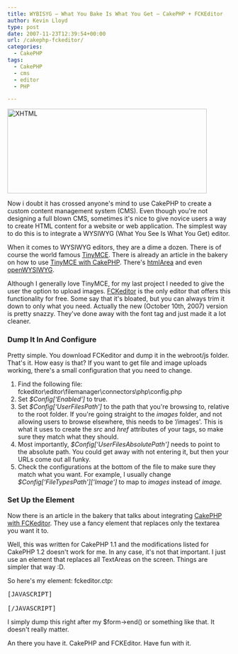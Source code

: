 ```yaml
---
title: WYBISYG – What You Bake Is What You Get – CakePHP + FCKEditor
author: Kevin Lloyd
type: post
date: 2007-11-23T12:39:54+00:00
url: /cakephp-fckeditor/
categories:
  - CakePHP
tags:
  - CakePHP
  - cms
  - editor
  - PHP

---
```

<img src="/wp-content/uploads/xhtml.jpg" alt="XHTML" class="imageframe" height="191" width="450" />

Now i doubt it has crossed anyone's mind to use CakePHP to create a custom content management system (CMS). Even though you're not designing a full blown CMS, sometimes it's nice to give novice users a way to create HTML content for a website or web application. The simplest way to do this is to integrate a WYSIWYG (What You See Is What You Get) editor.

When it comes to WYSIWYG editors, they are a dime a dozen. There is of course the world famous [TinyMCE][1]. There is already an article in the bakery on how to use [TinyMCE with CakePHP][2]. There's [htmlArea][3] and even [openWYSIWYG][4].

Although I generally love TinyMCE, for my last project I needed to give the user the option to upload images. [FCKeditor][5] is the only editor that offers this functionality for free. Some say that it's bloated, but you can always trim it down to only what you need. Actually the new (October 10th, 2007) version is pretty snazzy. They've done away with the font tag and just made it a lot cleaner.

### Dump It In And Configure

Pretty simple. You download FCKeditor and dump it in the webroot/js folder. That's it. How easy is that? If you want to get file and image uploads working, there's a small configuration that you need to change.

  1. Find the following file: fckeditor\editor\filemanager\connectors\php\config.php
  2. Set _$Config[&#8216;Enabled']_ to true.
  3. Set _$Config[&#8216;UserFilesPath']_ to the path that you're browsing to, relative to the root folder. If you're going straight to the _images_ folder, and not allowing users to browse elsewhere, this needs to be &#8216;/images'. This is what it uses to create the _src_ and _href_ attributes of your tags, so make sure they match what they should.
  4. Most importantly, _$Config[&#8216;UserFilesAbsolutePath']_ needs to point to the absolute path. You could get away with not entering it, but then your URLs come out all funky.
  5. Check the configurations at the bottom of the file to make sure they match what you want. For example, I usually change _$Config\[&#8216;FileTypesPath'\]\[&#8216;Image'\]_ to map to _images_ instead of _image._

### Set Up the Element

Now there is an article in the bakery that talks about integrating [CakePHP with FCKeditor][6]. They use a fancy element that replaces only the textarea you want it to.

Well, this was written for CakePHP 1.1 and the modifications listed for CakePHP 1.2 doesn't work for me. In any case, it's not that important. I just use an element that replaces all TextAreas on the screen. Things are simpler that way :D.

So here's my element: fckeditor.ctp:

<pre>[JAVASCRIPT]

[/JAVASCRIPT]</pre>

I simply dump this right after my $form->end() or something like that. It doesn't really matter.

An there you have it. CakePHP and FCKEditor. Have fun with it.

 [1]: http://tinymce.moxiecode.com/
 [2]: http://bakery.cakephp.org/articles/view/using-tinymce-with-cakephp
 [3]: http://www.htmlarea.com/
 [4]: http://www.openwebware.com/products/openwysiwyg/demo.shtml
 [5]: http://www.fckeditor.net/
 [6]: http://bakery.cakephp.org/articles/view/using-fckeditor-with-cakephp